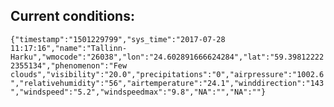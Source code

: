 ## Current conditions: 
 ``` {"timestamp":"1501229799","sys_time":"2017-07-28 11:17:16","name":"Tallinn-Harku","wmocode":"26038","lon":"24.602891666624284","lat":"59.398122222355134","phenomenon":"Few clouds","visibility":"20.0","precipitations":"0","airpressure":"1002.6","relativehumidity":"56","airtemperature":"24.1","winddirection":"143","windspeed":"5.2","windspeedmax":"9.8","NA":"","NA":""} ```
